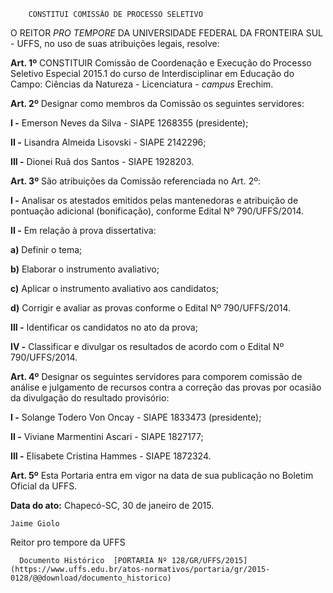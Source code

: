         CONSTITUI COMISSÃO DE PROCESSO SELETIVO  

O REITOR *PRO TEMPORE* DA UNIVERSIDADE FEDERAL DA FRONTEIRA SUL - UFFS, no uso de suas atribuições legais, resolve:

 **Art. 1º** CONSTITUIR Comissão de Coordenação e Execução do Processo Seletivo Especial 2015.1 do curso de Interdisciplinar em Educação do Campo: Ciências da Natureza - Licenciatura - *campus* Erechim.

 **Art. 2º** Designar como membros da Comissão os seguintes servidores:

 **I -** Emerson Neves da Silva - SIAPE 1268355 (presidente);

 **II -** Lisandra Almeida Lisovski - SIAPE 2142296;

 **III -** Dionei Ruã dos Santos - SIAPE 1928203.

 **Art. 3º** São atribuições da Comissão referenciada no Art. 2º:

 **I -** Analisar os atestados emitidos pelas mantenedoras e atribuição de pontuação adicional (bonificação), conforme Edital Nº 790/UFFS/2014.

 **II -** Em relação à prova dissertativa:

 **a)** Definir o tema;

 **b)** Elaborar o instrumento avaliativo;

 **c)** Aplicar o instrumento avaliativo aos candidatos;

 **d)** Corrigir e avaliar as provas conforme o Edital Nº 790/UFFS/2014.

 **III -** Identificar os candidatos no ato da prova;

 **IV -** Classificar e divulgar os resultados de acordo com o Edital Nº 790/UFFS/2014.

 **Art. 4º** Designar os seguintes servidores para comporem comissão de análise e julgamento de recursos contra a correção das provas por ocasião da divulgação do resultado provisório:

 **I -** Solange Todero Von Oncay - SIAPE 1833473 (presidente);

 **II -** Viviane Marmentini Ascari - SIAPE 1827177;

 **III -** Elisabete Cristina Hammes - SIAPE 1872324.

 **Art. 5º** Esta Portaria entra em vigor na data de sua publicação no Boletim Oficial da UFFS.

  

   **Data do ato:** Chapecó-SC, 30 de janeiro de 2015.   
 

    Jaime Giolo   
 Reitor pro tempore da UFFS 

      Documento Histórico  [PORTARIA Nº 128/GR/UFFS/2015](https://www.uffs.edu.br/atos-normativos/portaria/gr/2015-0128/@@download/documento_historico)     
      